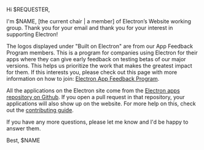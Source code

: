 Hi $REQUESTER,

I'm $NAME, [the current chair | a member] of Electron’s Website working group. Thank you for your email and thank you for your interest in supporting Electron!

The logos displayed under "Built on Electron" are from our App Feedback Program members. This is a program for companies using Electron for their apps where they can give early feedback on testing betas of our major versions. This helps us prioritize the work that makes the greatest impact for them. If this interests you, please check out this page with more information on how to join: [Electron App Feedback Program](https://electronjs.org/blog/app-feedback-program).

All the applications on the Electron site come from the [Electron apps repository on Github](https://github.com/electron/apps). If you open a pull request in that repository, your applications will also show up on the website. For more help on this, check out the [contributing guide](https://github.com/electron/apps/blob/master/contributing.md).

If you have any more questions, please let me know and I'd be happy to answer them.

Best,
$NAME
